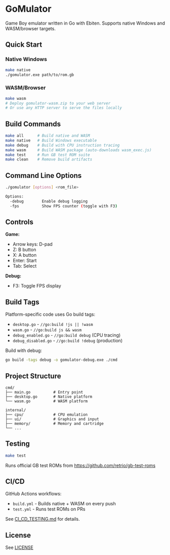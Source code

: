 # GoMulator
Game Boy emulator written in Go with Ebiten. Supports native Windows and WASM/browser targets.

## Quick Start

### Native Windows

```bash
make native
./gomulator.exe path/to/rom.gb
```

### WASM/Browser

```bash
make wasm
# Deploy gomulator-wasm.zip to your web server
# Or use any HTTP server to serve the files locally
```

## Build Commands

```bash
make all      # Build native and WASM
make native   # Build Windows executable
make debug    # Build with CPU instruction tracing
make wasm     # Build WASM package (auto-downloads wasm_exec.js)
make test     # Run GB test ROM suite
make clean    # Remove build artifacts
```

## Command Line Options

```bash
./gomulator [options] <rom_file>

Options:
  -debug        Enable debug logging
  -fps          Show FPS counter (toggle with F3)
```

## Controls

**Game:**
- Arrow keys: D-pad
- Z: B button  
- X: A button
- Enter: Start
- Tab: Select

**Debug:**
- F3: Toggle FPS display

## Build Tags

Platform-specific code uses Go build tags:

- `desktop.go` - `//go:build !js || !wasm`
- `wasm.go` - `//go:build js && wasm`
- `debug_enabled.go` - `//go:build debug` (CPU tracing)
- `debug_disabled.go` - `//go:build !debug` (production)

Build with debug:
```bash
go build -tags debug -o gomulator-debug.exe ./cmd
```

## Project Structure

```
cmd/
├── main.go          # Entry point
├── desktop.go       # Native platform
└── wasm.go          # WASM platform

internal/
├── cpu/             # CPU emulation
├── ui/              # Graphics and input
├── memory/          # Memory and cartridge
└── ...
```

## Testing

```bash
make test
```

Runs official GB test ROMs from https://github.com/retrio/gb-test-roms

## CI/CD

GitHub Actions workflows:
- `build.yml` - Builds native + WASM on every push
- `test.yml` - Runs test ROMs on PRs

See [CI_CD_TESTING.md](CI_CD_TESTING.md) for details.

## License

See [LICENSE](LICENSE)

